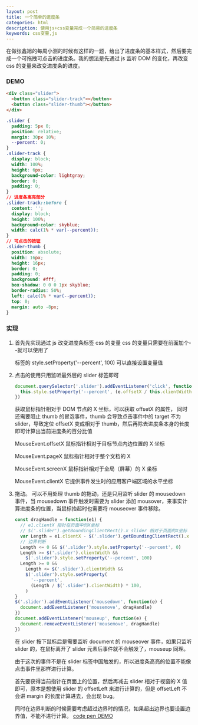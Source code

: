 ```yaml
---
layout: post
title: 一个简单的进度条
categories: html
description: 使用js+css变量完成一个简易的进度条
keywords: css变量,js
---
```


在做张鑫旭的每周小测的时候有这样的一题，给出了进度条的基本样式，然后要完成一个可拖拽可点击的进度条。我的想法是先通过 js 监听 DOM 的变化，再改变 css 的变量来改变进度条的进度。

### DEMO

```html
<div class="slider">
  <button class="slider-track"></button>
  <button class="slider-thumb"></button>
</div>
```

```css
.slider {
  padding: 5px 0;
  position: relative;
  margin: 30px 10%;
  --percent: 0;
}
.slider-track {
  display: block;
  width: 100%;
  height: 6px;
  background-color: lightgray;
  border: 0;
  padding: 0;
}
// 进度条高亮部分
.slider-track::before {
  content: '';
  display: block;
  height: 100%;
  background-color: skyblue;
  width: calc(1% * var(--percent));
}
// 可点击的按钮
.slider-thumb {
  position: absolute;
  width: 16px;
  height: 16px;
  border: 0;
  padding: 0;
  background: #fff;
  box-shadow: 0 0 0 1px skyblue;
  border-radius: 50%;
  left: calc(1% * var(--percent));
  top: 0;
  margin: auto -8px;
}
```

### 实现

1. 首先先实现通过 js 改变进度条标签 css 的变量
   css 的变量只需要在前面加个--就可以使用了

   标签的 style.setProperty('--percent', 100) 可以直接设置变量值

2. 点击的使用只用监听最外层的 slider 标签即可

   ```javascript
   document.querySelector('.slider').addEventListener('click', function(e) {
     this.style.setProperty('--percent', (e.offsetX / this.clientWidth) * 100)
   })
   ```

   获取鼠标指针相对于 DOM 节点的 X 坐标，可以获取 offsetX 的属性， 同时还需要阻止 thumb 的冒泡事件，thumb 会导致点击事件中的 target 不为 slider，导致定位 offsetX 变成相对于 thumb，然后再除去进度条本身的长度即可计算出当前进度条的百分比值

   Mouse​Event​.offsetX 鼠标指针相对于目标节点内边位置的 X 坐标

   MouseEvent.pageX 鼠标指针相对于整个文档的 X

   MouseEvent.screenX 鼠标指针相对于全局（屏幕）的 X 坐标

   MouseEvent.clientX 它提供事件发生时的应用客户端区域的水平坐标

3. 拖动。
   可以不用处理 thumb 的拖动，还是只用监听 slider 的 mousedown 事件，当 mousedown 事件触发时需要为 slider 添加 mousover，来事实计算进度条的位置，当鼠标抬起时也需要将 mouseover 事件移除。

   ```javascript
   const dragHandle = function(e1) {
     // e1.clientX 指针在页面中的X坐标
     // $('.slider').getBoundingClientRect().x slider 相对于页面的X坐标
     var Length = e1.clientX - $('.slider').getBoundingClientRect().x
     // 边界判断
     Length <= 0 && $('.slider').style.setProperty('--percent', 0)
     Length >= $('.slider').clientWidth &&
       $('.slider').style.setProperty('--percent', 100)
     Length >= 0 &&
       Length <= $('.slider').clientWidth &&
       $('.slider').style.setProperty(
         '--percent',
         (Length / $('.slider').clientWidth) * 100,
       )
   }
   $('.slider').addEventListener('mousedown', function(e) {
     document.addEventListener('mousemove', dragHandle)
   })
   document.addEventListener('mouseup', function(e) {
     document.removeEventListener('mousemove', dragHandle)
   })
   ```

   在 slider 按下鼠标后是需要监听 document 的 mouseover 事件，如果只监听 slider 的，在鼠标离开了 slider 元素后事件就不会触发了，mouseup 同理。

   由于这次的事件不是在 slider 标签中国触发的，所以进度条高亮的位置不能像点击事件里那样进行计算。

   首先要获得当前指针在页面上的位置，然后再减去 slider 相对于视窗的 X 值即可，原本是想使用 slider 的 offsetLeft 来进行计算的，但是 offsetLeft 不会讲 margin 的长度计算进去，会出现 bug。

   同时在边界判断的时候需要考虑超过边界时的情况，如果超出边界也要设置边界值，不能不进行计算。
   [code pen DEMO](https://codepen.io/livetune/pen/dLvzww)
